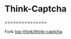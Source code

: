 # Think-Captcha
===============

Fork [top-think/think-captcha](https://github.com/top-think/think-captcha)